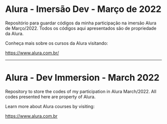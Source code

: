 # Alura - Imersão Dev - Março de 2022 
Repositório para guardar códigos da minha participação na imersão Alura de Março/2022.
Todos os códigos aqui apresentados são de propriedade da Alura.

Conheça mais sobre os cursos da Alura visitando:

https://www.alura.com.br/

---------------------------------------------------------------

# Alura - Dev Immersion - March 2022
Repository to store the codes of my participation in Alura March/2022.
All codes presented here are property of Alura.

Learn more about Alura courses by visiting:

https://www.alura.com.br



